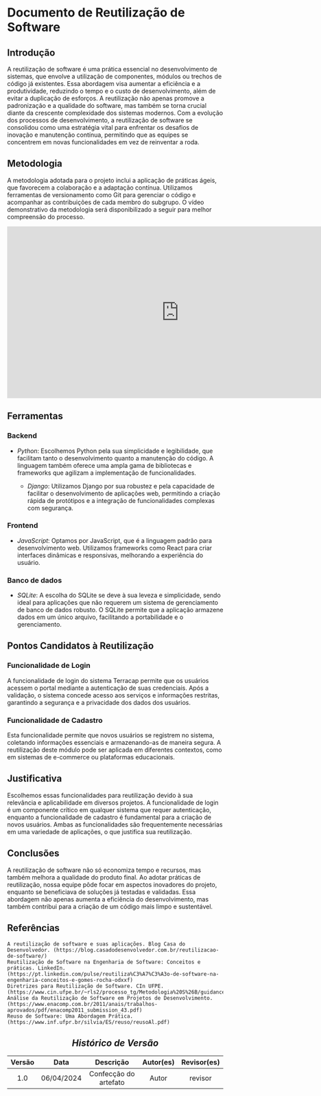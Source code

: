 # <a>Documento de Reutilização de Software</a>

## <a>Introdução</a>

A reutilização de software é uma prática essencial no desenvolvimento de sistemas, que envolve a utilização de componentes, módulos ou trechos de código já existentes. Essa abordagem visa aumentar a eficiência e a produtividade, reduzindo o tempo e o custo de desenvolvimento, além de evitar a duplicação de esforços. A reutilização não apenas promove a padronização e a qualidade do software, mas também se torna crucial diante da crescente complexidade dos sistemas modernos. Com a evolução dos processos de desenvolvimento, a reutilização de software se consolidou como uma estratégia vital para enfrentar os desafios de inovação e manutenção contínua, permitindo que as equipes se concentrem em novas funcionalidades em vez de reinventar a roda.

## <a>Metodologia</a>

A metodologia adotada para o projeto inclui a aplicação de práticas ágeis, que favorecem a colaboração e a adaptação contínua. Utilizamos ferramentas de versionamento como Git para gerenciar o código e acompanhar as contribuições de cada membro do subgrupo. O vídeo demonstrativo da metodologia será disponibilizado a seguir para melhor compreensão do processo.

<center>

<iframe width="800" height="400" src="https://www.youtube-nocookie.com/embed/39Ghah-Dyik" frameborder="0" allow="accelerometer; autoplay; clipboard-write; encrypted-media; gyroscope; picture-in-picture" allowfullscreen></iframe>

</center>

## <a>Ferramentas</a>

### <a>Backend</a>

- *Python*: Escolhemos Python pela sua simplicidade e legibilidade, que facilitam tanto o desenvolvimento quanto a manutenção do código. A linguagem também oferece uma ampla gama de bibliotecas e frameworks que agilizam a implementação de funcionalidades.
  
  - *Django*: Utilizamos Django por sua robustez e pela capacidade de facilitar o desenvolvimento de aplicações web, permitindo a criação rápida de protótipos e a integração de funcionalidades complexas com segurança.

### <a>Frontend</a>

- *JavaScript*: Optamos por JavaScript, que é a linguagem padrão para desenvolvimento web. Utilizamos frameworks como React para criar interfaces dinâmicas e responsivas, melhorando a experiência do usuário.

### <a>Banco de dados</a>

- *SQLite*: A escolha do SQLite se deve à sua leveza e simplicidade, sendo ideal para aplicações que não requerem um sistema de gerenciamento de banco de dados robusto. O SQLite permite que a aplicação armazene dados em um único arquivo, facilitando a portabilidade e o gerenciamento.

## <a>Pontos Candidatos à Reutilização</a>

### <a>Funcionalidade de Login</a>

A funcionalidade de login do sistema Terracap permite que os usuários acessem o portal mediante a autenticação de suas credenciais. Após a validação, o sistema concede acesso aos serviços e informações restritas, garantindo a segurança e a privacidade dos dados dos usuários.

### <a>Funcionalidade de Cadastro</a>

Esta funcionalidade permite que novos usuários se registrem no sistema, coletando informações essenciais e armazenando-as de maneira segura. A reutilização deste módulo pode ser aplicada em diferentes contextos, como em sistemas de e-commerce ou plataformas educacionais.

## <a>Justificativa</a>

Escolhemos essas funcionalidades para reutilização devido à sua relevância e aplicabilidade em diversos projetos. A funcionalidade de login é um componente crítico em qualquer sistema que requer autenticação, enquanto a funcionalidade de cadastro é fundamental para a criação de novos usuários. Ambas as funcionalidades são frequentemente necessárias em uma variedade de aplicações, o que justifica sua reutilização.

## <a>Conclusões</a>

A reutilização de software não só economiza tempo e recursos, mas também melhora a qualidade do produto final. Ao adotar práticas de reutilização, nossa equipe pôde focar em aspectos inovadores do projeto, enquanto se beneficiava de soluções já testadas e validadas. Essa abordagem não apenas aumenta a eficiência do desenvolvimento, mas também contribui para a criação de um código mais limpo e sustentável.

## <a>Referências</a>

    A reutilização de software e suas aplicações. Blog Casa do Desenvolvedor. (https://blog.casadodesenvolvedor.com.br/reutilizacao-de-software/)
    Reutilização de Software na Engenharia de Software: Conceitos e práticas. LinkedIn. (https://pt.linkedin.com/pulse/reutiliza%C3%A7%C3%A3o-de-software-na-engenharia-conceitos-e-gomes-rocha-odxxf)
    Diretrizes para Reutilização de Software. CIn UFPE. (https://www.cin.ufpe.br/~rls2/processo_tg/Metodologia%20S%26B/guidances/guidelines/software_reuse_6BA25ECC.html)
    Análise da Reutilização de Software em Projetos de Desenvolvimento. (https://www.enacomp.com.br/2011/anais/trabalhos-aprovados/pdf/enacomp2011_submission_43.pdf)
    Reuso de Software: Uma Abordagem Prática. (https://www.inf.ufpr.br/silvia/ES/reuso/reusoAl.pdf)


<Center>

## <a><a>*Histórico de Versão</a>*</a>

| Versão |    Data    |       Descrição       | Autor(es) | Revisor(es) |
| :----: | :--------: | :-------------------: | :-------: | :---------: |
|  1.0   | 06/04/2024 | Confecção do artefato |   Autor   |   revisor   |